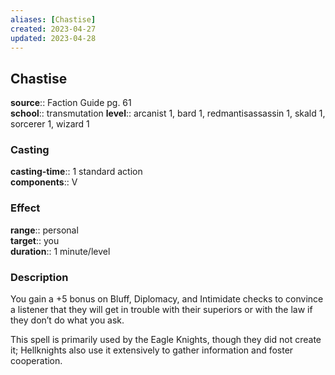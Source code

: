 ```yaml
---
aliases: [Chastise]
created: 2023-04-27
updated: 2023-04-28
---
```


## Chastise

**source**:: Faction Guide pg. 61  
**school**:: transmutation
**level**:: arcanist 1, bard 1, redmantisassassin 1, skald 1, sorcerer 1, wizard 1

### Casting

**casting-time**:: 1 standard action  
**components**:: V

### Effect

**range**:: personal  
**target**:: you  
**duration**:: 1 minute/level

### Description

You gain a +5 bonus on Bluff, Diplomacy, and Intimidate checks to convince a listener that they will get in trouble with their superiors or with the law if they don’t do what you ask.  
  
This spell is primarily used by the Eagle Knights, though they did not create it; Hellknights also use it extensively to gather information and foster cooperation.
